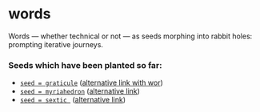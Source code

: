 # words

Words — whether technical or not — as seeds morphing into rabbit holes: prompting iterative journeys. 

### Seeds which have been planted so far:

* [```seed = graticule```](https://github.com/flloaers/words/blob/master/SEED_graticule.ipynb) ([alternative link with wor](https://nbviewer.jupyter.org/github/flloaers/words/blob/master/SEED_graticule.ipynb?flush_cache=true))
* [```seed = myriahedron```](https://github.com/flloaers/words/blob/master/SEED_myriahedron.ipynb) ([alternative link](https://nbviewer.jupyter.org/github/flloaers/words/blob/master/SEED_myriahedron.ipynb?flush_cache=true))
* [```seed = sextic ```](https://github.com/flloaers/words/blob/master/SEED_sextic.ipynb) ([alternative link](https://nbviewer.jupyter.org/github/flloaers/words/blob/master/SEED_sextic.ipynb?flush_cache=true))